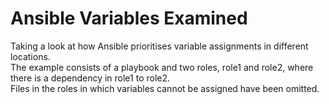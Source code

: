 # Ansible Variables Examined
Taking a look at how Ansible prioritises variable assignments in different locations.<br/>
The example consists of a playbook and two roles, role1 and role2, where there is a dependency in role1 to role2.<br/>
Files in the roles in which variables cannot be assigned have been omitted.
